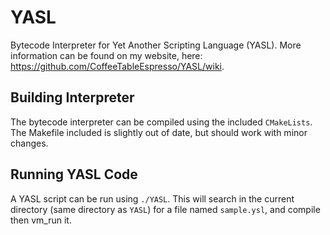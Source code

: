 # YASL
Bytecode Interpreter for Yet Another Scripting Language (YASL). More information can be found on my website, here: https://github.com/CoffeeTableEspresso/YASL/wiki.

## Building Interpreter
The bytecode interpreter can be compiled using the included `CMakeLists`.
The Makefile included is slightly out of date, but should work with minor changes.

## Running YASL Code
A YASL script can be run using `./YASL`. This will search in the current directory (same directory as `YASL`) for a file named `sample.ysl`, and compile then vm_run it.
